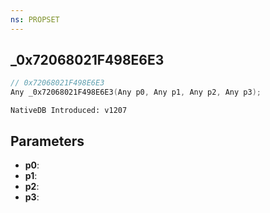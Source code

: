 ```yaml
---
ns: PROPSET
---
```

## _0x72068021F498E6E3

```c
// 0x72068021F498E6E3
Any _0x72068021F498E6E3(Any p0, Any p1, Any p2, Any p3);
```

```
NativeDB Introduced: v1207
```

## Parameters
* **p0**:
* **p1**:
* **p2**:
* **p3**:
